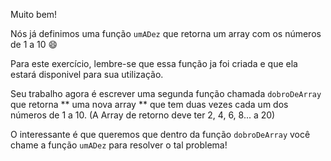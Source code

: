 Muito bem!

Nós já definimos uma função `umADez` que retorna um array com os números de 1 a 10 :smile:

Para este exercício, lembre-se que essa função ja foi criada e que ela estará disponivel para sua utilização.

Seu trabalho agora é escrever uma segunda função chamada `dobroDeArray` que retorna ** uma nova array ** que tem duas vezes cada um dos números de 1 a 10. (A Array de retorno deve ter 2, 4, 6, 8... a 20)

O interessante é que queremos que dentro da função `dobroDeArray` você chame a função `umADez` para resolver o tal problema!